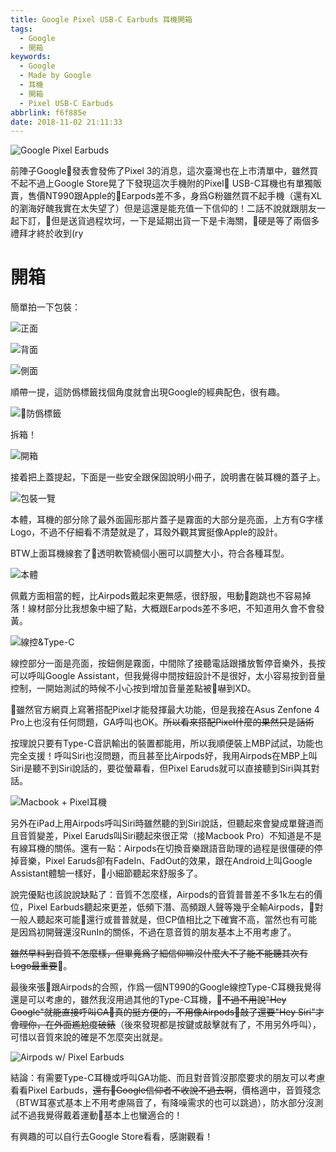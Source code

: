 ```yaml
---
title: Google Pixel USB-C Earbuds 耳機開箱
tags:
  - Google
  - 開箱
keywords:
  - Google
  - Made by Google
  - 耳機
  - 開箱
  - Pixel USB-C Earbuds
abbrlink: f6f885e
date: 2018-11-02 21:11:33
---
```


![Google Pixel Earbuds](https://static.driftking.tw/2024/06/d7e2bf3fc0d16d0350410214ff9476c6.jpg)

前陣子Google發表會發佈了Pixel 3的消息，這次臺灣也在上市清單中，雖然買不起不過上Google Store晃了下發現這次手機附的Pixel USB-C耳機也有單獨販賣，售價NT990跟Apple的Earpods差不多，身爲G粉雖然買不起手機（還有XL的瀏海好醜我實在太失望了）但是這還是能充值一下信仰的！二話不說就跟朋友一起下訂，但是送貨過程坎坷，一下是延期出貨一下是卡海關，硬是等了兩個多禮拜才終於收到(ry<!--more-->

# 開箱

簡單拍一下包裝：

![正面](https://static.driftking.tw/2024/06/e0bd3d4f2ed06c50ed3cd3c9d0be0811.jpg)

![背面](https://static.driftking.tw/2024/06/b8ab1d4a3948b9ec731e083f981707a1.jpg)

![側面](https://static.driftking.tw/2024/06/f28526ada5058a3008ced56f063882d3.jpg)

順帶一提，這防僞標籤找個角度就會出現Google的經典配色，很有趣。

![防僞標籤](https://static.driftking.tw/2024/06/4e90c82fd03494f7ed7bae543444088e.jpg)

拆箱！

![開箱](https://static.driftking.tw/2024/06/d7e2bf3fc0d16d0350410214ff9476c6.jpg)

接着把上蓋提起，下面是一些安全跟保固說明小冊子，說明書在裝耳機的蓋子上。

![包裝一覽](https://static.driftking.tw/2024/06/f4211e6005cdf90f6826283ea20a1dcf.jpg)

本體，耳機的部分除了最外面圓形那片蓋子是霧面的大部分是亮面，上方有G字樣Logo，不過不仔細看不清楚就是了，耳殼外觀其實挺像Apple的設計。

BTW上面耳機線套了透明軟管繞個小圈可以調整大小，符合各種耳型。

![本體](https://static.driftking.tw/2024/06/06ef7e4d1040f6e6cdc99fdee35c26f1.jpg)

佩戴方面相當的輕，比Airpods戴起來更無感，很舒服，甩動跑跳也不容易掉落！線材部分比我想象中細了點，大概跟Earpods差不多吧，不知道用久會不會發黃。

![線控&Type-C](https://static.driftking.tw/2024/06/ad5c8f867223cae743577312648c808a.jpg)

線控部分一面是亮面，按鈕側是霧面，中間除了接聽電話跟播放暫停音樂外，長按可以呼叫Google Assistant，但我覺得中間按鈕設計不是很好，太小容易按到音量控制，一開始測試的時候不小心按到增加音量差點被嚇到XD。

雖然官方網頁上寫著搭配Pixel才能發揮最大功能，但是我接在Asus Zenfone 4 Pro上也沒有任何問題，GA呼叫也OK。~~所以看來搭配Pixel什麼的果然只是話術~~

按理說只要有Type-C音訊輸出的裝置都能用，所以我順便裝上MBP試試，功能也完全支援！呼叫Siri也沒問題，而且甚至比Airpods好，我用Airpods在MBP上叫Siri是聽不到Siri說話的，要從螢幕看，但Pixel Earuds就可以直接聽到Siri與其對話。

![Macbook + Pixel耳機](https://static.driftking.tw/2024/06/659db13c100d7c7467df7f8fec2a8a78.jpg)

另外在iPad上用Airpods呼叫Siri時雖然聽的到Siri說話，但聽起來會變成單聲道而且音質變差，Pixel Earuds叫Siri聽起來很正常（接Macbook Pro）不知道是不是有線耳機的關係。還有一點：Airpods在切換音樂跟語音助理的過程是很僵硬的停掉音樂，Pixel Earuds卻有FadeIn、FadOut的效果，跟在Android上叫Google Assistant體驗一樣好，小細節聽起來舒服多了。

說完優點也該說說缺點了：音質不怎麼樣，Airpods的音質普普差不多1k左右的價位，Pixel Earbuds聽起來更差，低頻下潛、高頻跟人聲等幾乎全輸Airpods，對一般人聽起來可能還行或普普就是，但CP值相比之下確實不高，當然也有可能是因爲初開聲還沒RunIn的關係，不過在意音質的朋友基本上不用考慮了。

~~雖然早料到音質不怎麼樣，但畢竟爲了細信仰嘛沒什麼大不了能不能聽其次有Logo最重要~~。

最後來張跟Airpods的合照，作爲一個NT990的Google線控Type-C耳機我覺得還是可以考慮的，雖然我沒用過其他的Type-C耳機，~~不過不用說"Hey Google"就能直接呼叫GA真的挺方便的，不用像Airpods敲了還要"Hey Siri"才會理你，在外面尷尬度破錶~~（後來發現都是按鍵或敲擊就有了，不用另外呼叫），可惜以音質來說的確是不怎麼突出就是。

![Airpods w/ Pixel Earbuds](https://static.driftking.tw/2024/06/c6a0b8246ad8590a94f6e48cab0aeb5b.jpg)

結論：有需要Type-C耳機或呼叫GA功能、而且對音質沒那麼要求的朋友可以考慮看看Pixel Earbuds，~~還有Google信仰者不收說不過去啊~~，價格適中，音質殘念（BTW耳塞式基本上不用考慮隔音了，有降噪需求的也可以跳過），防水部分沒測試不過我覺得戴着運動基本上也蠻適合的！

有興趣的可以自行去Google Store看看，感謝觀看！